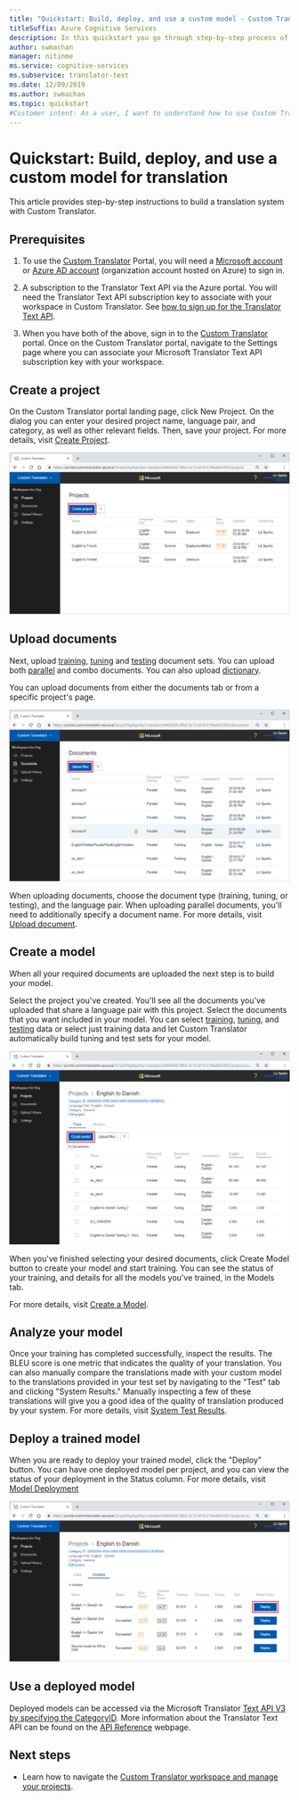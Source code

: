 ```yaml
---
title: "Quickstart: Build, deploy, and use a custom model - Custom Translator"
titleSuffix: Azure Cognitive Services
description: In this quickstart you go through step-by-step process of building a translation system using the Custom Translator.
author: swmachan
manager: nitinme
ms.service: cognitive-services
ms.subservice: translator-text
ms.date: 12/09/2019
ms.author: swmachan
ms.topic: quickstart
#Customer intent: As a user, I want to understand how to use Custom Translator so that I can build, deploy, and use a custom model for translation.
---
```

# Quickstart: Build, deploy, and use a custom model for translation

This article provides step-by-step instructions to build a translation system with Custom Translator.

## Prerequisites

1. To use the [Custom Translator](https://portal.customtranslator.azure.ai)
    Portal, you will need a [Microsoft account](https://signup.live.com) or [Azure AD account](https://docs.microsoft.com/azure/active-directory/fundamentals/active-directory-whatis)
    (organization account hosted on Azure) to sign in.

2. A subscription to the Translator Text API via the Azure portal. You will need the Translator Text API subscription key to associate with your workspace in Custom Translator. See [how to sign up for the Translator Text API](https://docs.microsoft.com/azure/cognitive-services/translator/translator-text-how-to-signup).

3. When you have both of the above, sign in to the
    [Custom Translator](https://portal.customtranslator.azure.ai) portal. Once
    on the Custom Translator portal,
    navigate to the Settings page where you can associate your Microsoft
    Translator Text API subscription key with your workspace.

## Create a project

On the Custom Translator portal landing page, click New Project. On the dialog you can enter your desired project
name, language pair, and category, as well as other relevant fields. Then, save
your project. For more details, visit [Create Project](how-to-create-project.md).

![Create project](media/quickstart/ct-how-to-create-project.png)


## Upload documents

Next, upload [training](training-and-model.md#training-document-type-for-custom-translator), [tuning](training-and-model.md#tuning-document-type-for-custom-translator) and [testing](training-and-model.md#testing-dataset-for-custom-translator) document sets. You can upload both [parallel](what-are-parallel-documents.md) and combo documents. You can also upload [dictionary](what-is-dictionary.md).

You can upload documents from either the documents tab or from a specific
project's page.

![Upload documents](media/quickstart/ct-how-to-upload.png)

When uploading documents, choose the document type (training, tuning, or
testing), and the language pair. When uploading parallel documents, you'll need
to additionally specify a document name. For more details, visit [Upload document](how-to-upload-document.md).

## Create a model

When all your required documents are uploaded the next step is to build your
model.

Select the project you've created. You'll see all the documents you've uploaded
that share a language pair with this project. Select the documents that you want
included in your model. You can select [training](training-and-model.md#training-document-type-for-custom-translator),
[tuning](training-and-model.md#tuning-document-type-for-custom-translator), and [testing](training-and-model.md#testing-dataset-for-custom-translator) data or select just
training data and let Custom Translator automatically build tuning and test sets
for your model.

![Create a model](media/quickstart/ct-how-to-train.png)

When you've finished selecting your desired documents, click Create Model button to
create your model and start training. You can see the status of your training,
and details for all the models you've trained, in the Models tab.

For more details, visit [Create a Model](how-to-train-model.md).

## Analyze your model

Once your training has completed successfully, inspect the results. The BLEU
score is one metric that indicates the quality of your translation. You can also
manually compare the translations made with your custom model to the
translations provided in your test set by navigating to the "Test" tab and
clicking "System Results." Manually inspecting a few of these translations will
give you a good idea of the quality of translation produced by your system. For
more details, visit [System Test Results](how-to-view-system-test-results.md).

## Deploy a trained model

When you are ready to deploy your trained model, click the "Deploy" button. You
can have one deployed model per project, and you can view the status of your
deployment in the Status column. For more details, visit [Model
Deployment](how-to-view-system-test-results.md#deploy-a-model)

![Deploy a trained model](media/quickstart/ct-how-to-deploy.png)

## Use a deployed model

Deployed models can be accessed via the Microsoft Translator [Text API V3 by
specifying the CategoryID](https://docs.microsoft.com/azure/cognitive-services/translator/reference/v3-0-translate?tabs=curl). More information about the Translator Text API can
be found on the [API
Reference](https://docs.microsoft.com/azure/cognitive-services/translator/reference/v3-0-reference) webpage.

## Next steps

- Learn how to navigate the [Custom Translator workspace and manage your projects](workspace-and-project.md).
